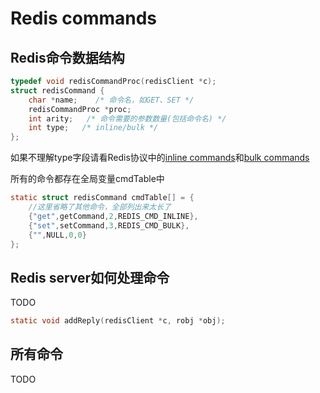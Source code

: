 # Redis commands

## Redis命令数据结构

```c
typedef void redisCommandProc(redisClient *c);
struct redisCommand {
    char *name;    /* 命令名，如GET、SET */
    redisCommandProc *proc;
    int arity;   /* 命令需要的参数数量(包括命令名) */
    int type;   /* inline/bulk */
};
```

如果不理解type字段请看Redis协议中的[inline commands](./protocol.md#INLINE-commands)和[bulk commands](./protocol.md#BULK-commands)

所有的命令都存在全局变量cmdTable中

```c
static struct redisCommand cmdTable[] = {
    //这里省略了其他命令，全部列出来太长了
    {"get",getCommand,2,REDIS_CMD_INLINE},
    {"set",setCommand,3,REDIS_CMD_BULK},
    {"",NULL,0,0}
};
```

## Redis server如何处理命令

TODO

```c
static void addReply(redisClient *c, robj *obj);
```

## 所有命令

TODO